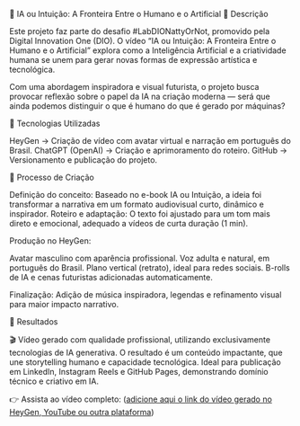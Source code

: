 🎥 IA ou Intuição: A Fronteira Entre o Humano e o Artificial
📒 Descrição

Este projeto faz parte do desafio #LabDIONattyOrNot, promovido pela Digital Innovation One (DIO).
O vídeo “IA ou Intuição: A Fronteira Entre o Humano e o Artificial” explora como a Inteligência Artificial e a criatividade humana se unem para gerar novas formas de expressão artística e tecnológica.

Com uma abordagem inspiradora e visual futurista, o projeto busca provocar reflexão sobre o papel da IA na criação moderna — será que ainda podemos distinguir o que é humano do que é gerado por máquinas?

🤖 Tecnologias Utilizadas

HeyGen → Criação de vídeo com avatar virtual e narração em português do Brasil.
ChatGPT (OpenAI) → Criação e aprimoramento do roteiro.
GitHub → Versionamento e publicação do projeto.

🧐 Processo de Criação

Definição do conceito: Baseado no e-book IA ou Intuição, a ideia foi transformar a narrativa em um formato audiovisual curto, dinâmico e inspirador.
Roteiro e adaptação: O texto foi ajustado para um tom mais direto e emocional, adequado a vídeos de curta duração (1 min).

Produção no HeyGen:

Avatar masculino com aparência profissional.
Voz adulta e natural, em português do Brasil.
Plano vertical (retrato), ideal para redes sociais.
B-rolls de IA e cenas futuristas adicionadas automaticamente.

Finalização: Adição de música inspiradora, legendas e refinamento visual para maior impacto narrativo.

🚀 Resultados

🎬 Vídeo gerado com qualidade profissional, utilizando exclusivamente tecnologias de IA generativa.
O resultado é um conteúdo impactante, que une storytelling humano e capacidade tecnológica.
Ideal para publicação em LinkedIn, Instagram Reels e GitHub Pages, demonstrando domínio técnico e criativo em IA.

👉 Assista ao vídeo completo: ([adicione aqui o link do vídeo gerado no HeyGen, YouTube ou outra plataforma](https://github.com/Denisrighi/lab-natty-or-not/blob/main/IA%20ou%20Intui%C3%A7%C3%A3o_%20(2).mp4))
